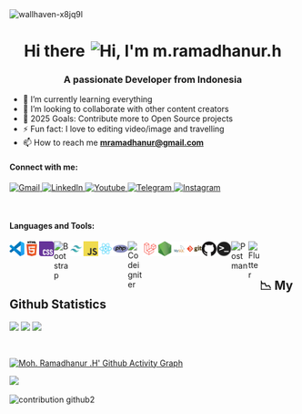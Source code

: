 <img src="https://github.com/user-attachments/assets/4a3d29ea-ee8f-4987-b9c4-9396017ef929" alt="wallhaven-x8jq9l" width="500"/>


<h1 align="center">Hi there<img src="https://raw.githubusercontent.com/iampavangandhi/iampavangandhi/master/gifs/Hi.gif" alt="Hi" style="width: 30px;margin-left: 10px;">,  I'm m.ramadhanur.h</h1>
<h3 align="center">A passionate Developer from Indonesia</h3>

- 🌱 I’m currently learning everything
- 👯 I’m looking to collaborate with other content creators
- 🥅 2025 Goals: Contribute more to Open Source projects
- ⚡ Fun fact: I love to editing video/image and travelling
- 📫 How to reach me **mramadhanur@gmail.com**

<h4><b>Connect with me:</b></h4>

<p>
<a href="mailto:mramadhanur@gmail.com">
<img alt="Gmail" src="https://img.shields.io/badge/Gmail-D14836?style=for-the-badge&logo=gmail&logoColor=white">
</a>
<a href="https://linkedin.com/in/moh-ramadhanur-h-b4aa19166/">
<img alt="LinkedIn" src="https://img.shields.io/badge/LinkedIn-2CA5E0?style=for-the-badge&logo=linkedin&logoColor=white">
</a>
<a href="https://youtube.com/channel/UC-GqTlLxKeP-G6BfY9YD8MQ">
<img alt="Youtube" src="https://img.shields.io/badge/Youtube-FF0000?style=for-the-badge&logo=youtube&logoColor=white">
</a>
<a href="https://telegram.me/hives21">
<img alt="Telegram" src="https://img.shields.io/badge/Telegram-2CA5E0?style=for-the-badge&logo=telegram&logoColor=white">
</a>
<a href="https://www.instagram.com/mramadhanur_">
<img alt="Instagram" src="https://img.shields.io/badge/Instagram-E4405F?style=for-the-badge&logo=instagram&logoColor=white">
</a>

</p>

<br />

<h4>Languages and Tools:</h4>

<img align="left" alt="Visual Studio Code" width="26px" src="https://raw.githubusercontent.com/github/explore/80688e429a7d4ef2fca1e82350fe8e3517d3494d/topics/visual-studio-code/visual-studio-code.png" />
<img align="left" alt="HTML5" width="26px" src="https://raw.githubusercontent.com/github/explore/80688e429a7d4ef2fca1e82350fe8e3517d3494d/topics/html/html.png" />
<img align="left" alt="CSS3" width="26px" src="https://raw.githubusercontent.com/github/explore/80688e429a7d4ef2fca1e82350fe8e3517d3494d/topics/css/css.png" />
<img align="left" alt="Bootstrap" width="26px" src="https://getbootstrap.com/docs/4.4/assets/brand/bootstrap-social-logo.png" />
<img align="left" alt="Tailwind" width="26px" src="https://raw.githubusercontent.com/github/explore/80688e429a7d4ef2fca1e82350fe8e3517d3494d/topics/tailwind/tailwind.png" />
<img align="left" alt="JavaScript" width="26px" src="https://raw.githubusercontent.com/github/explore/80688e429a7d4ef2fca1e82350fe8e3517d3494d/topics/javascript/javascript.png" />
<img align="left" alt="React" width="26px" src="https://raw.githubusercontent.com/github/explore/80688e429a7d4ef2fca1e82350fe8e3517d3494d/topics/react/react.png" />
<img align="left" alt="Php" width="26px" src="https://raw.githubusercontent.com/github/explore/e94815998e4e0713912fed477a1f346ec04c3da2/topics/php/php.png" />
<img align="left" alt="Codeigniter" width="26px" src="https://histla.com/wp-content/uploads/2015/02/Codeigniter.png" />
<img align="left" alt="Laravel" width="26px" src="https://raw.githubusercontent.com/github/explore/e94815998e4e0713912fed477a1f346ec04c3da2/topics/laravel/laravel.png" />
<img align="left" alt="Node.js" width="26px" src="https://raw.githubusercontent.com/github/explore/80688e429a7d4ef2fca1e82350fe8e3517d3494d/topics/nodejs/nodejs.png" />
<img align="left" alt="MySQL" width="26px" src="https://raw.githubusercontent.com/github/explore/80688e429a7d4ef2fca1e82350fe8e3517d3494d/topics/mysql/mysql.png" />
<img align="left" alt="Git" width="26px" src="https://raw.githubusercontent.com/github/explore/80688e429a7d4ef2fca1e82350fe8e3517d3494d/topics/git/git.png" />
<img align="left" alt="GitHub" width="26px" src="https://raw.githubusercontent.com/github/explore/78df643247d429f6cc873026c0622819ad797942/topics/github/github.png" />
<img align="left" alt="Terminal" width="26px" src="https://raw.githubusercontent.com/github/explore/80688e429a7d4ef2fca1e82350fe8e3517d3494d/topics/terminal/terminal.png" />
<img align="left" alt="Postman" width="30px" src="https://user-images.githubusercontent.com/58316058/209884725-bd81b456-d8e3-4bc5-86b8-5d35d4eb7ef4.svg" />
<img align="left" alt="Flutter" width="20px" src="https://user-images.githubusercontent.com/58316058/209885149-6a6c45ed-17f2-4aa9-a5b1-9be18db53461.svg" />

<br>
<br>

## 📉 **My Github Statistics**

<p align="left">
<img width="36.3%" src="https://github-readme-stats.vercel.app/api?username=mramadhanurh&show_icons=true&hide_border=true" />
<img width="36.3%" src="https://github-readme-streak-stats.herokuapp.com/?user=mramadhanurh&hide_border=true" />
<img width="26.3%" src="https://github-readme-stats-eight-theta.vercel.app/api/top-langs/?username=mramadhanurh&layout=compact&langs_count=8&hide_border=true" />
</p>

<br>

<!-- ![Moh. Ramadhanur .H' Activity Graph](https://activity-graph.herokuapp.com/graph?username=mramadhanurh&hide_border=true&bg_color=ffffff&color=000&line=f28a00&point=f28a00) -->

<!-- ![Moh. Ramadhanur .H' Github Activity Graph](https://github-readme-activity-graph.cyclic.app/graph?username=mramadhanurh&theme=tokyo-night) -->
[![Moh. Ramadhanur .H' Github Activity Graph](https://github-readme-activity-graph.vercel.app/graph?username=mramadhanurh&theme=tokyo-night&area=true)](https://github.com/mramadhanurh)

![](https://komarev.com/ghpvc/?username=mramadhanurh&color=blueviolet)

![contribution github2](https://github.com/user-attachments/assets/f5352947-cf58-4b17-9c51-7e0b7552727d)




<br>

<!---
mramadhanurh/mramadhanurh is a ✨ special ✨ repository because its `README.md` (this file) appears on your GitHub profile.
You can click the Preview link to take a look at your changes.
--->
